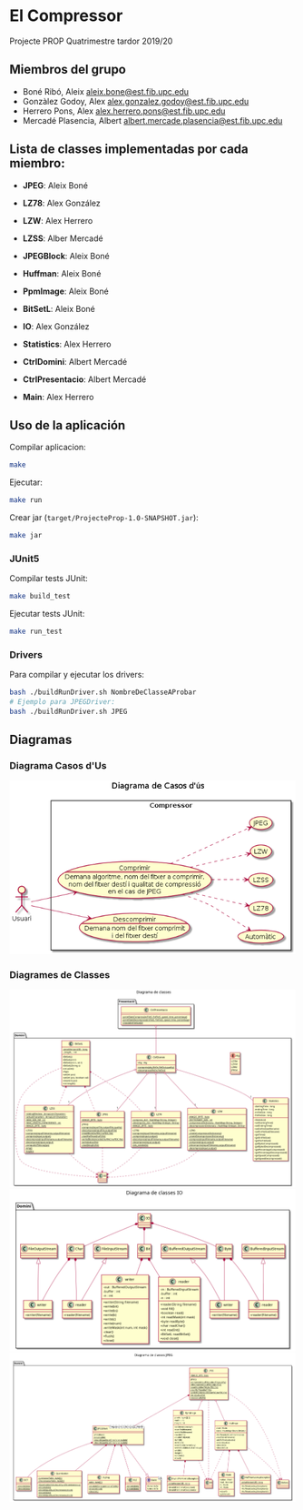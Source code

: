 # El Compressor

Projecte PROP Quatrimestre tardor 2019/20

## Miembros del grupo

- Boné Ribó, Aleix <aleix.bone@est.fib.upc.edu>
- Gonzàlez Godoy, Alex <alex.gonzalez.godoy@est.fib.upc.edu>
- Herrero Pons, Alex <alex.herrero.pons@est.fib.upc.edu>
- Mercadé Plasencia, Albert <albert.mercade.plasencia@est.fib.upc.edu>

## Lista de classes implementadas por cada miembro:

- **JPEG**: Aleix Boné
- **LZ78**: Alex González
- **LZW**: Alex Herrero
- **LZSS**: Alber Mercadé

- **JPEGBlock**: Aleix Boné
- **Huffman**: Aleix Boné
- **PpmImage**: Aleix Boné
- **BitSetL**: Aleix Boné
- **IO**: Alex González
- **Statistics**: Alex Herrero
- **CtrlDomini**: Albert Mercadé
- **CtrlPresentacio**:  Albert Mercadé
- **Main**: Alex Herrero

## Uso de la aplicación

Compilar aplicacion:
```bash
make
```

Ejecutar:
```bash
make run
```
Crear jar (`target/ProjecteProp-1.0-SNAPSHOT.jar`):
```bash
make jar
```

### JUnit5

Compilar tests JUnit:
```bash
make build_test
```
Ejecutar tests JUnit:
```bash
make run_test
```

### Drivers
Para compilar y ejecutar los drivers:
```bash
bash ./buildRunDriver.sh NombreDeClasseAProbar
# Ejemplo para JPEGDriver:
bash ./buildRunDriver.sh JPEG
```

## Diagramas

### Diagrama Casos d'Us

![Diagrama Casos d'us](doc/UML/CasosUs.png)

### Diagrames de Classes

![Diagrama Classes](doc/UML/DiagramaClasses.png)
![Diagrama Classes IO](doc/UML/DiagramaClasses_IO.png)
![Diagrama Classes JPEG](doc/UML/DiagramaClasses_JPEG.png)
